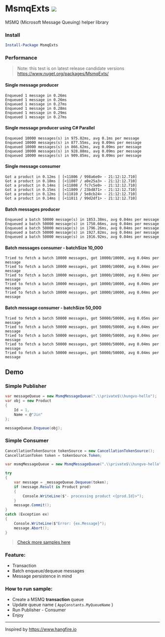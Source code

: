 # MsmqExts <a href="https://www.nuget.org/packages/MsmqExts/"><img src="https://img.shields.io/nuget/v/MsmqExts.svg?style=flat" /> </a>
MSMQ (Microsoft Message Queuing) helper library

### Install
```powershell
Install-Package MsmqExts
```

### Performance
>Note: this test is on latest release candidate versions https://www.nuget.org/packages/MsmqExts/

#### Single message producer ####
```
Enqueued 1 message in 0.26ms
Enqueued 1 message in 0.26ms
Enqueued 1 message in 0.27ms
Enqueued 1 message in 0.28ms
Enqueued 1 message in 0.29ms
Enqueued 1 message in 0.27ms
```

#### Single message producer using C# Parallel ####
```
Enqueued 10000 messages(s) in 975.02ms, avg 0.1ms per message
Enqueued 10000 messages(s) in 877.55ms, avg 0.09ms per message
Enqueued 10000 messages(s) in 866.62ms, avg 0.09ms per message
Enqueued 10000 messages(s) in 928.88ms, avg 0.09ms per message
Enqueued 10000 messages(s) in 909.85ms, avg 0.09ms per message
```

#### Single message consumer ####
```
Got a product in 0.12ms | [<11806 / 998a6e0> - 21:12:12.710]
Got a product in 0.18ms | [<11807 / a0e25a3> - 21:12:12.710]
Got a product in 0.14ms | [<11808 / fc7c5e0> - 21:12:12.710]
Got a product in 0.15ms | [<11809 / 23bd871> - 21:12:12.710]
Got a product in 0.12ms | [<11810 / 5e8cb24> - 21:12:12.710]
Got a product in 0.14ms | [<11811 / 99d2df1> - 21:12:12.710]
```
#### Batch messages producer ####
```
Enqueued a batch 50000 message(s) in 1853.38ms, avg 0.04ms per message
Enqueued a batch 50000 message(s) in 1750.66ms, avg 0.04ms per message
Enqueued a batch 50000 message(s) in 1796.26ms, avg 0.04ms per message
Enqueued a batch 50000 message(s) in 1927.82ms, avg 0.04ms per message
Enqueued a batch 50000 message(s) in 1916.92ms, avg 0.04ms per message
```
#### Batch messages consumer - batchSize 10_000 ####
```
Tried to fetch a batch 10000 messages, got 10000/10000, avg 0.04ms per message
Tried to fetch a batch 10000 messages, got 10000/10000, avg 0.04ms per message
Tried to fetch a batch 10000 messages, got 10000/10000, avg 0.04ms per message
Tried to fetch a batch 10000 messages, got 10000/10000, avg 0.04ms per message
Tried to fetch a batch 10000 messages, got 10000/10000, avg 0.04ms per message
```

#### Batch message consumer - batchSize 50_000 ####
```
Tried to fetch a batch 50000 messages, got 50000/50000, avg 0.05ms per message
Tried to fetch a batch 50000 messages, got 50000/50000, avg 0.04ms per message
Tried to fetch a batch 50000 messages, got 50000/50000, avg 0.04ms per message
Tried to fetch a batch 50000 messages, got 50000/50000, avg 0.04ms per message
Tried to fetch a batch 50000 messages, got 50000/50000, avg 0.04ms per message
```
## Demo
### Simple Publisher
```csharp
var messageQueue = new MsmqMessageQueue(".\\private$\\hungvo-hello");
var obj = new Product
{
    Id = 1,
    Name = @"Jin"
};

messageQueue.Enqueue(obj);
```

### Simple Consumer
```csharp
CancellationTokenSource tokenSource = new CancellationTokenSource();
CancellationToken token = tokenSource.Token;

var msmqMessageQueue = new MsmqMessageQueue(".\\private$\\hungvo-hello");

try
{
    var message = _messageQueue.Dequeue(token);
    if (message.Result is Product prod)
    {
        Console.WriteLine($"- processing product <{prod.Id}>");
    }
    message.Commit();
}
catch (Exception ex)
{
    Console.WriteLine($"Error: {ex.Message}");
    message.Abort();
}
```

> [Check more samples here](https://github.com/minhhungit/MsmqExts/tree/main/Sample)

### Feature:
- Transaction
- Batch enqueue/dequeue messages
- Message persistence in mind

### How to run sample: 

- Create a MSMQ **transaction** queue 
- Update queue name ( `AppConstants.MyQueueName` )
- Run Publisher - Consumer
- Enjoy

---

Inspired by https://www.hangfire.io
